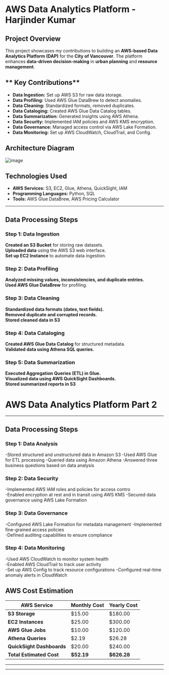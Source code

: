 #  AWS Data Analytics Platform - Harjinder Kumar

##  Project Overview  
This project showcases my contributions to building an **AWS-based Data Analytics Platform (DAP)** for the **City of Vancouver**. The platform enhances **data-driven decision-making** in **urban planning** and **resource management**.  

## ** Key Contributions**  
- **Data Ingestion:** Set up AWS S3 for raw data storage.  
- **Data Profiling:** Used AWS Glue DataBrew to detect anomalies.  
- **Data Cleaning:** Standardized formats, removed duplicates.  
- **Data Cataloging:** Created AWS Glue Data Catalog tables.  
- **Data Summarization:** Generated insights using AWS Athena.  
- **Data Security:** Implemented IAM policies and AWS KMS encryption.  
- **Data Governance:** Managed access control via AWS Lake Formation.  
- **Data Monitoring:** Set up AWS CloudWatch, CloudTrail, and Config.    

##  Architecture Diagram 
![image](https://github.com/user-attachments/assets/62f8017b-43ac-46df-a99c-929620e68059)

##  Technologies Used  
- **AWS Services:** S3, EC2, Glue, Athena, QuickSight, IAM  
- **Programming Languages:** Python, SQL  
- **Tools:** AWS Glue DataBrew, AWS Pricing Calculator  

---

##  Data Processing Steps  

###  Step 1: Data Ingestion  
 **Created an S3 Bucket** for storing raw datasets.  
 **Uploaded data** using the AWS S3 web interface.  
 **Set up EC2 Instance** to automate data ingestion.  


###  Step 2: Data Profiling  
 **Analyzed missing values, inconsistencies, and duplicate entries.**  
 **Used AWS Glue DataBrew** for profiling.    

###  Step 3: Data Cleaning  
 **Standardized data formats (dates, text fields).**  
 **Removed duplicate and corrupted records.**  
 **Stored cleaned data in S3**   

###  Step 4: Data Cataloging  
 **Created AWS Glue Data Catalog** for structured metadata.  
 **Validated data using Athena SQL queries.**    

###  Step 5: Data Summarization  
 **Executed Aggregation Queries (ETL) in Glue.**  
 **Visualized data using AWS QuickSight Dashboards.**  
 **Stored summarized reports in S3**  
 
#  AWS Data Analytics Platform Part 2
---
##  **Data Processing Steps**  

###  Step 1: Data Analysis  
 -Stored structured and unstructured data in Amazon S3
 -Used AWS Glue for ETL processing 
 -Queried data using Amazon Athena
 -Answered three business questions based on data analysis  

###  Step 2: Data Security  
-Implemented AWS IAM roles and policies for access contro  
-Enabled encryption at rest and in transit using AWS KMS 
-Secured data governance using AWS Lake Formation    

###  Step 3: Data Governance  
 -Configured AWS Lake Formation for metadata management 
 -Implemented fine-grained access policies  
 -Defined auditing capabilities to ensure compliance

###  Step 4: Data Monitoring  
 -Used AWS CloudWatch to monitor system health  
 -Enabled AWS CloudTrail to track user activity  
 -Set up AWS Config to track resource configurations 
 -Configured real-time anomaly alerts in CloudWatch
 ##  AWS Cost Estimation  
| AWS Service  | Monthly Cost | Yearly Cost |
|--------------|-------------|-------------|
| **S3 Storage** | $15.00  | $180.00  |
| **EC2 Instances** | $25.00  | $300.00  |
| **AWS Glue Jobs** | $10.00  | $120.00  |
| **Athena Queries** | $2.19  | $26.28  |
| **QuickSight Dashboards** | $20.00  | $240.00  |
| **Total Estimated Cost** | **$52.19**  | **$626.28**  |
---

---
